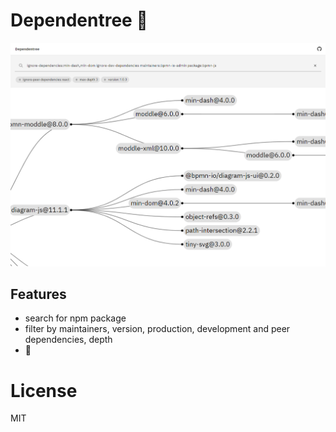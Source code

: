 # Dependentree 🌲

![](docs/screenshot.png)

## Features

* search for npm package
* filter by maintainers, version, production, development and peer dependencies, depth
* 🌲

# License

MIT